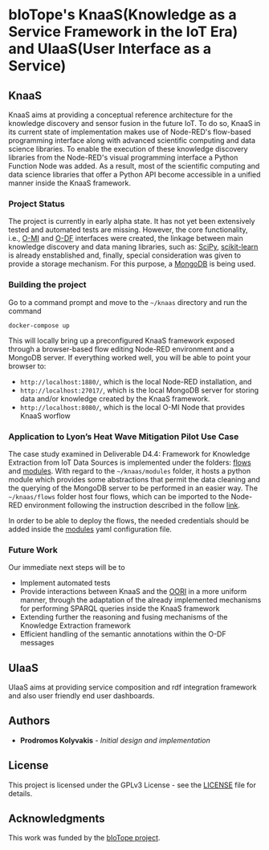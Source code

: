 # bIoTope's KnaaS(Knowledge as a Service Framework in the IoT Era) and UIaaS(User Interface as a Service)

## KnaaS
KnaaS aims at providing a conceptual reference architecture for the knowledge discovery and sensor fusion in the future IoT. To do so, KnaaS in its current state of implementation makes use of Node-RED's flow-based programming interface along with advanced scientific computing and data science libraries. To enable the execution of these knowledge discovery libraries from the Node-RED's visual programming interface a Python Function Node was added. As a result, most of the scientific computing and data science libraries that offer a Python API become accessible in a unified manner inside the KnaaS framework.

### Project Status

The project is currently in early alpha state. It has not yet been extensively tested and automated tests are missing. However, the core functionality, i.e., 
[O-MI](https://github.com/skubler/Node-Red-OMI) and [O-DF](https://github.com/skubler/Node-Red-ODF) interfaces were created, the linkage between main knowledge discovery and data maning libraries, such as: [SciPy](https://www.scipy.org/), [scikit-learn](http://scikit-learn.org/stable/) is already enstablished and, finally, special consideration was given to provide a storage mechanism. For this purpose, a [MongoDB](https://www.mongodb.com) is being used.

### Building the project

Go to a command prompt and move to the ```~/knaas``` directory and run the command

```
docker-compose up
```

This will locally bring up a preconfigured KnaaS framework exposed through a browser-based flow editing Node-RED environment and a MongoDB server. If everything worked well, you will be able to point your browser to:

* ```http://localhost:1880/```, which is the local Node-RED installation, and
* ```http://localhost:27017/```, which is the local MongoDB server for storing data and/or knowledge created by the KnaaS framework.
* ```http://localhost:8080/```, which is the local O-MI Node that provides KnaaS worflow

### Application to Lyon’s Heat Wave Mitigation Pilot Use Case

The case study examined in Deliverable D4.4: Framework for Knowledge Extraction from IoT Data Sources is implemented under the folders: [flows](flows/) and [modules](modules/). With regard to the ```~/knaas/modules``` folder, it hosts a python module which provides some abstractions that permit  the data cleaning and the querying of the MongoDB server to be performed in an easier way. The ```~/knaas/flows``` folder host four flows, which can be imported to the Node-RED environment following the instruction described in the follow [link](https://nodered.org/docs/getting-started/first-flow).

In order to be able to deploy the flows, the needed credentials should be added inside the [modules](modules/config.yml) yaml configuration file.

### Future Work

Our immediate next steps will be to

* Implement automated tests
* Provide interactions between KnaaS and the [OORI](https://github.com/cmader/OORI) in a more uniform manner, through the adaptation of the already implemented mechanisms for performing SPARQL queries inside the KnaaS framework
* Extending further the reasoning and fusing mechanisms of the Knowledge Extraction framework
* Efficient handling of the semantic annotations within the O-DF messages

## UIaaS
UIaaS aims at providing service composition and rdf integration framework and also user friendly end user dashboards.


## Authors

* **Prodromos Kolyvakis** - *Initial design and implementation*

## License

This project is licensed under the GPLv3 License - see the [LICENSE](LICENSE) file for details.

## Acknowledgments

This work was funded by the [bIoTope project](http://www.biotope-project.eu).
